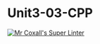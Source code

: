 # Unit3-03-CPP
[![Mr Coxall's Super Linter](https://github.com/ICS3U-C-Programming-GustavI/Unit3-03-CPP/workflows/Mr%20Coxall's%20Super%20Linter/badge.svg)](https://github.com/ICS3U-C-Programming-GustavI/Unit3-03-CPP/actions/)
